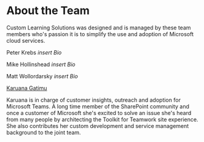 # About the Team

Custom Learning Solutions was designed and is managed by these team members who's passion it is to simplify the use and adoption of Microsoft cloud services.  

Peter Krebs
*insert Bio*

Mike Hollinshead
*insert Bio*

Matt Wollordarsky
*insert Bio*

[Karuana Gatimu](https://linkedin.com/in/KaruanaGatimu)

Karuana is in charge of customer insights, outreach and adoption for Microsoft Teams.  A long time member of the SharePoint community and once a customer of Microsoft she's excited to solve an issue she's heard from many people by architecting the Toolkit for Teamwork site experience.  She also contributes her custom development and service management background to the joint team.  

